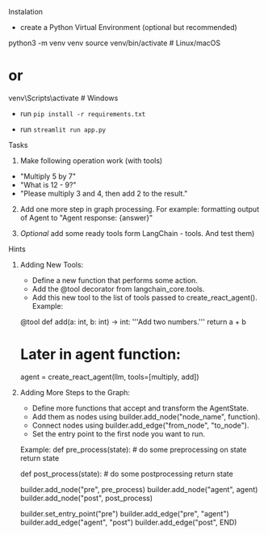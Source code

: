 
Instalation

- create a Python Virtual Environment (optional but recommended)

python3 -m venv venv
source venv/bin/activate  # Linux/macOS
# or
venv\Scripts\activate     # Windows

- run `pip install -r requirements.txt`

- run `streamlit run app.py`


Tasks 
1. Make following operation work (with tools)
- "Multiply 5 by 7" 
- "What is 12 - 9?" 
- "Please multiply 3 and 4, then add 2 to the result."

2. Add one more step in graph processing. For example: formatting output of Agent to "Agent response: {answer}"

3. *Optional* add some ready tools form LangChain - tools. And test them)



Hints

1. Adding New Tools:
   - Define a new function that performs some action.
   - Add the @tool decorator from langchain_core.tools.
   - Add this new tool to the list of tools passed to create_react_agent().
   Example:

   @tool
   def add(a: int, b: int) -> int:
       '''Add two numbers.'''
       return a + b
   
   # Later in agent function:
   agent = create_react_agent(llm, tools=[multiply, add])

2. Adding More Steps to the Graph:
   - Define more functions that accept and transform the AgentState.
   - Add them as nodes using builder.add_node("node_name", function).
   - Connect nodes using builder.add_edge("from_node", "to_node").
   - Set the entry point to the first node you want to run.
   
   Example:
   def pre_process(state):
       # do some preprocessing on state
       return state

   def post_process(state):
       # do some postprocessing
       return state

   builder.add_node("pre", pre_process)
   builder.add_node("agent", agent)
   builder.add_node("post", post_process)

   builder.set_entry_point("pre")
   builder.add_edge("pre", "agent")
   builder.add_edge("agent", "post")
   builder.add_edge("post", END)